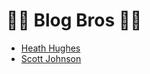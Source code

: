 # 🤜🤛 Blog Bros 🚀🗿

- [Heath Hughes](https://www.heathwhughes.com/post/coding-testing-and-becoming-world-class-part-2)
- [Scott Johnson](https://adamsisk.info/blog/scotts-blog)
